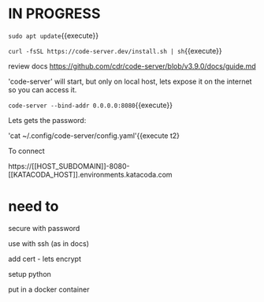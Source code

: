 

# IN PROGRESS

`sudo apt update`{{execute}}

`curl -fsSL https://code-server.dev/install.sh | sh`{{execute}}

review docs  https://github.com/cdr/code-server/blob/v3.9.0/docs/guide.md

'code-server' will start, but only on local host, lets expose it on the internet so you can access it.

`code-server --bind-addr 0.0.0.0:8080`{{execute}}

Lets gets the password:

'cat ~/.config/code-server/config.yaml'{{execute t2}

To connect

https://[[HOST_SUBDOMAIN]]-8080-[[KATACODA_HOST]].environments.katacoda.com




# need to

secure with password

use with ssh (as in docs)

add cert - lets encrypt

setup python 

put in a docker container